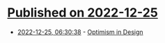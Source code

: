 # [Published on 2022-12-25](index.md)

* [2022-12-25, 06:30:38](https://lobste.rs/s/4jyycf/optimism_design) - [Optimism in Design](https://vimeo.com/783228488)
